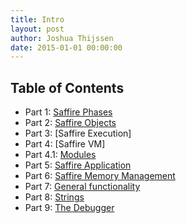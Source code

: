 ```yaml
---
title: Intro
layout: post
author: Joshua Thijssen
date: 2015-01-01 00:00:00
---
```

## Table of Contents

- Part 1: [Saffire Phases](phases.md)
- Part 2: [Saffire Objects](objects.md)
- Part 3: [Saffire Execution]
- Part 4: [Saffire VM]
- Part 4.1: [Modules](modules.md)
- Part 5: [Saffire Application](application.md)
- Part 6: [Saffire Memory Management](smm.md)
- Part 7: [General functionality](general.md)
- Part 8: [Strings](strings.md)
- Part 9: [The Debugger](debugger.md)
